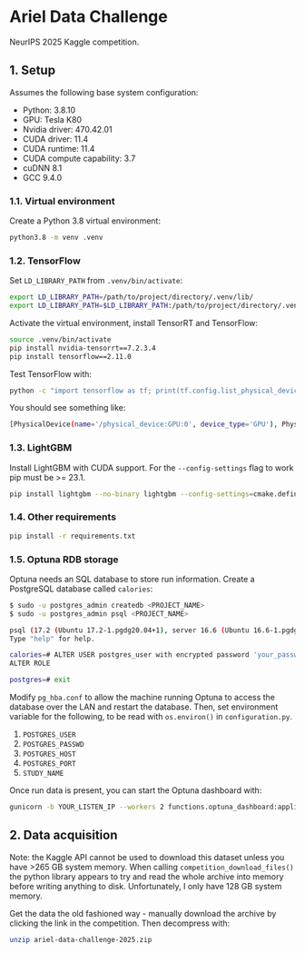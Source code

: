 # Ariel Data Challenge

NeurIPS 2025 Kaggle competition.

## 1. Setup

Assumes the following base system configuration:

- Python: 3.8.10
- GPU: Tesla K80
- Nvidia driver: 470.42.01
- CUDA driver: 11.4
- CUDA runtime: 11.4
- CUDA compute capability: 3.7
- cuDNN 8.1
- GCC 9.4.0

### 1.1. Virtual environment

Create a Python 3.8 virtual environment:

```bash
python3.8 -m venv .venv
```

### 1.2. TensorFlow

Set `LD_LIBRARY_PATH` from `.venv/bin/activate`:

```bash
export LD_LIBRARY_PATH=/path/to/project/directory/.venv/lib/
export LD_LIBRARY_PATH=$LD_LIBRARY_PATH:/path/to/project/directory/.venv/lib/python3.8/site-packages/tensorrt/
```

Activate the virtual environment, install TensorRT and TensorFlow:

```bash
source .venv/bin/activate
pip install nvidia-tensorrt==7.2.3.4
pip install tensorflow==2.11.0
```

Test TensorFlow with:

```bash
python -c "import tensorflow as tf; print(tf.config.list_physical_devices('GPU'))"
```

You should see something like:

```bash
[PhysicalDevice(name='/physical_device:GPU:0', device_type='GPU'), PhysicalDevice(name='/physical_device:GPU:1', device_type='GPU'), PhysicalDevice(name='/physical_device:GPU:2', device_type='GPU')]
```

### 1.3. LightGBM

Install LightGBM with CUDA support. For the `--config-settings` flag to work pip must be >= 23.1.

```bash
pip install lightgbm --no-binary lightgbm --config-settings=cmake.define.USE_CUDA=ON
```

### 1.4. Other requirements

```bash
pip install -r requirements.txt
```

### 1.5. Optuna RDB storage

Optuna needs an SQL database to store run information. Create a PostgreSQL database called `calories`:

```bash
$ sudo -u postgres_admin createdb <PROJECT_NAME>
$ sudo -u postgres_admin psql <PROJECT_NAME>

psql (17.2 (Ubuntu 17.2-1.pgdg20.04+1), server 16.6 (Ubuntu 16.6-1.pgdg20.04+1))
Type "help" for help.

calories=# ALTER USER postgres_user with encrypted password 'your_password';
ALTER ROLE

postgres=# exit
```

Modify `pg_hba.conf` to allow the machine running Optuna to access the database over the LAN and restart the database. Then, set environment variable for the following, to be read with `os.environ()` in `configuration.py`.

1. `POSTGRES_USER`
2. `POSTGRES_PASSWD`
3. `POSTGRES_HOST`
4. `POSTGRES_PORT`
5. `STUDY_NAME`

Once run data is present, you can start the Optuna dashboard with:

```bash
gunicorn -b YOUR_LISTEN_IP --workers 2 functions.optuna_dashboard:application
```

## 2. Data acquisition

Note: the Kaggle API cannot be used to download this dataset unless you have >265 GB system memory. When calling `competition_download_files()` the python library appears to try and read the whole archive into memory before writing anything to disk. Unfortunately, I only have 128 GB system memory.

Get the data the old fashioned way - manually download the archive by clicking the link in the competition. Then decompress with:

```bash
unzip ariel-data-challenge-2025.zip
```
